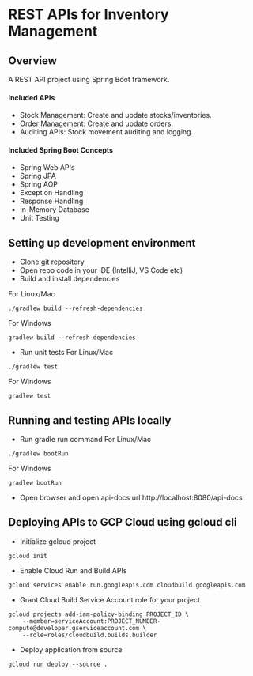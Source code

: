 # REST APIs for Inventory Management

## Overview
A REST API project using Spring Boot framework. 

#### Included APIs
- Stock Management: Create and update stocks/inventories.
- Order Management: Create and update orders.
- Auditing APIs: Stock movement auditing and logging.

#### Included Spring Boot Concepts
- Spring Web APIs
- Spring JPA
- Spring AOP
- Exception Handling
- Response Handling
- In-Memory Database
- Unit Testing

## Setting up development environment

- Clone git repository
- Open repo code in your IDE (IntelliJ, VS Code etc)
- Build and install dependencies

For Linux/Mac
````
./gradlew build --refresh-dependencies
````

For Windows
````
gradlew build --refresh-dependencies
````

- Run unit tests
For Linux/Mac
````
./gradlew test
````

For Windows
````
gradlew test
````

## Running and testing APIs locally

- Run gradle run command
For Linux/Mac
````
./gradlew bootRun
````

For Windows
````
gradlew bootRun
````

- Open browser and open api-docs url http://localhost:8080/api-docs


## Deploying APIs to GCP Cloud using gcloud cli

- Initialize gcloud project
```
gcloud init
```
- Enable Cloud Run and Build APIs
```
gcloud services enable run.googleapis.com cloudbuild.googleapis.com
```

- Grant Cloud Build Service Account role for your project
````
gcloud projects add-iam-policy-binding PROJECT_ID \
    --member=serviceAccount:PROJECT_NUMBER-compute@developer.gserviceaccount.com \
    --role=roles/cloudbuild.builds.builder
````

- Deploy application from source
```
gcloud run deploy --source .
```